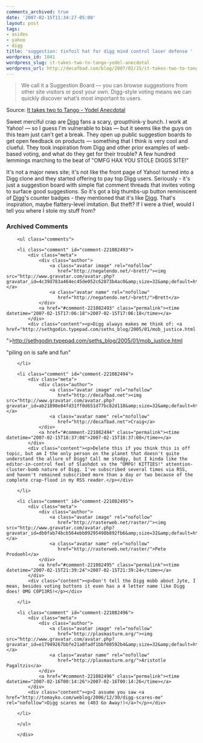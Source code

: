 ```yaml
---
comments_archived: true
date: '2007-02-15T11:34:27-05:00'
layout: post
tags:
- asides
- yahoo
- digg
title: 'suggestion: tinfoil hat for digg mind control laser defense '
wordpress_id: 1041
wordpress_slug: it-takes-two-to-tango-yodel-anecdotal
wordpress_url: http://decafbad.com/blog/2007/02/15/it-takes-two-to-tango-yodel-anecdotal
---
```

<blockquote cite="http://yodel.yahoo.com/2007/02/14/it-takes-two-to-tango/">We call it a Suggestion Board — you can browse suggestions from other site visitors or post your own. Digg-style voting means we can quickly discover what’s most important to users.</blockquote><div class="quotesource">Source: <a href="http://yodel.yahoo.com/2007/02/14/it-takes-two-to-tango/">It takes two to Tango - Yodel Anecdotal</a></div>

Sweet merciful crap are [Digg][] fans a scary, groupthink-y bunch.  I work at Yahoo! — so I guess I'm vulnerable to bias — but it seems like the guys on this team just can't get a break.  They open up public suggestion boards to get open feedback on products — something that I think is very cool and clueful.  They took inspiration from Digg and other prior examples of web-based voting, and what do they get for their trouble?  A few hundred lemmings marching to the beat of "OMFG HAX YOU STOLE DIGGS SITE!"

It's not a major news site; it's not like the front page of Yahoo! turned into a Digg clone and they started offering to pay top Digg users.  Seriously - it's just a suggestion board with simple flat comment threads that invites voting to surface good suggestions.  So it's got a big thumbs-up button reminiscent of [Digg][]'s counter badges - they mentioned that it's like [Digg][].  That's inspiration, maybe flattery-level imitation.  But theft?  If I were a thief, would I tell you where I stole my stuff from?

[digg]: http://digg.com

<div id="comments" class="comments archived-comments">
            <h3>Archived Comments</h3>
            
        <ul class="comments">
            
        <li class="comment" id="comment-221082493">
            <div class="meta">
                <div class="author">
                    <a class="avatar image" rel="nofollow" 
                       href="http://negatendo.net/~brett/"><img src="http://www.gravatar.com/avatar.php?gravatar_id=4c39d783a464ec45de052c62873b4ac0&amp;size=32&amp;default=http://mediacdn.disqus.com/1320279820/images/noavatar32.png"/></a>
                    <a class="avatar name" rel="nofollow" 
                       href="http://negatendo.net/~brett/">Brett</a>
                </div>
                <a href="#comment-221082493" class="permalink"><time datetime="2007-02-15T17:06:18">2007-02-15T17:06:18</time></a>
            </div>
            <div class="content"><p>Digg always makes me think of: <a href="http://sethgodin.typepad.com/seths_blog/2005/01/mob_justice.html
">http://sethgodin.typepad.com/seths_blog/2005/01/mob_justice.html</a></p>

<p>"piling on is safe and fun"</p></div>
            
        </li>
    
        <li class="comment" id="comment-221082494">
            <div class="meta">
                <div class="author">
                    <a class="avatar image" rel="nofollow" 
                       href="http://decafbad.net"><img src="http://www.gravatar.com/avatar.php?gravatar_id=ab21890e84fd31ff0d651d77bc82d118&amp;size=32&amp;default=http://mediacdn.disqus.com/1320279820/images/noavatar32.png"/></a>
                    <a class="avatar name" rel="nofollow" 
                       href="http://decafbad.net">Craig</a>
                </div>
                <a href="#comment-221082494" class="permalink"><time datetime="2007-02-15T18:37:08">2007-02-15T18:37:08</time></a>
            </div>
            <div class="content"><p>Delete this if you think this is off topic, but am I the only person on the planet that doesn't quite understand the allure of Digg? Call me stodgy, but I kinda like the editor-in-control feel of Slashdot vs the "OMFG! KITTIES!" attention-cluster-bomb nature of Digg. I've subscribed several times via RSS, and haven't remained subscribed more than a day or two because of the complete crap-flood in my RSS reader.</p></div>
            
        </li>
    
        <li class="comment" id="comment-221082495">
            <div class="meta">
                <div class="author">
                    <a class="avatar image" rel="nofollow" 
                       href="http://rasterweb.net/raster/"><img src="http://www.gravatar.com/avatar.php?gravatar_id=db0fab74bcb564ebb09295498b892fb6&amp;size=32&amp;default=http://mediacdn.disqus.com/1320279820/images/noavatar32.png"/></a>
                    <a class="avatar name" rel="nofollow" 
                       href="http://rasterweb.net/raster/">Pete Prodoehl</a>
                </div>
                <a href="#comment-221082495" class="permalink"><time datetime="2007-02-15T21:39:24">2007-02-15T21:39:24</time></a>
            </div>
            <div class="content"><p>Don't tell the Digg mobb about Jyte, I mean, besides voting buttons it even has a 4 letter name like Digg does! OMG C0P13RS!</p></div>
            
        </li>
    
        <li class="comment" id="comment-221082496">
            <div class="meta">
                <div class="author">
                    <a class="avatar image" rel="nofollow" 
                       href="http://plasmasturm.org/"><img src="http://www.gravatar.com/avatar.php?gravatar_id=e17949267bbfe21a0fadf1bbf00592b4&amp;size=32&amp;default=http://mediacdn.disqus.com/1320279820/images/noavatar32.png"/></a>
                    <a class="avatar name" rel="nofollow" 
                       href="http://plasmasturm.org/">Aristotle Pagaltzis</a>
                </div>
                <a href="#comment-221082496" class="permalink"><time datetime="2007-02-16T00:14:26">2007-02-16T00:14:26</time></a>
            </div>
            <div class="content"><p>I assume you saw <a href="http://tomayko.com/weblog/2006/12/30/digg-scares-me" rel="nofollow">Digg scares me (403 Go Away!)</a>?</p></div>
            
        </li>
    
        </ul>
    
        </div>
    
